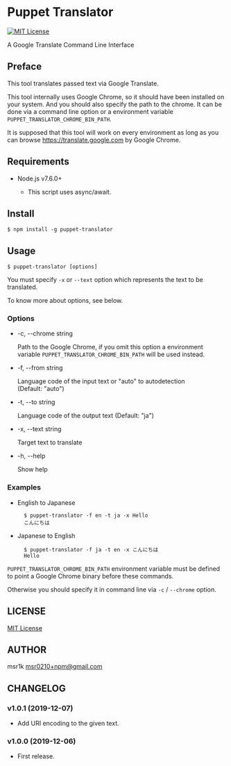 Puppet Translator
===============================================================

[![MIT License](http://img.shields.io/badge/license-MIT-blue.svg?style=flat)](LICENSE)

A Google Translate Command Line Interface


Preface
-------

This tool translates passed text via Google Translate.

This tool internally uses Google Chrome, so it should have been installed on
your system. And you should also specify the path to the chrome. It can be
done via a command line option or a environment variable
`PUPPET_TRANSLATOR_CHROME_BIN_PATH`.

It is supposed that this tool will work on every environment as long as you
can browse https://translate.google.com by Google Chrome.


Requirements
------------

- Node.js v7.6.0+

    - This script uses async/await.

Install
-------

    $ npm install -g puppet-translator

Usage
-----

    $ puppet-translator [options]

You must specify `-x` or `--text` option which represents the text to be
translated.

To know more about options, see below.

### Options

* -c, --chrome string

    Path to the Google Chrome, if you omit this option a environment variable
    `PUPPET_TRANSLATOR_CHROME_BIN_PATH` will be used instead.

* -f, --from string

    Language code of the input text or "auto" to autodetection  
    (Default: "auto")

* -t, --to string

    Language code of the output text
    (Default: "ja")

* -x, --text string

    Target text to translate

* -h, --help

    Show help

### Examples

* English to Japanese

        $ puppet-translator -f en -t ja -x Hello
        こんにちは

* Japanese to English

        $ puppet-translator -f ja -t en -x こんにちは
        Hello

`PUPPET_TRANSLATOR_CHROME_BIN_PATH` environment variable must be defined to
point a Google Chrome binary before these commands.

Otherwise you should specify it in command line via `-c` / `--chrome` option.

LICENSE
-------

[MIT License](LICENSE)

AUTHOR
------

msr1k <msr0210+npm@gmail.com>

CHANGELOG
---------

### v1.0.1 (2019-12-07)

- Add URI encoding to the given text.

### v1.0.0 (2019-12-06)

- First release.

